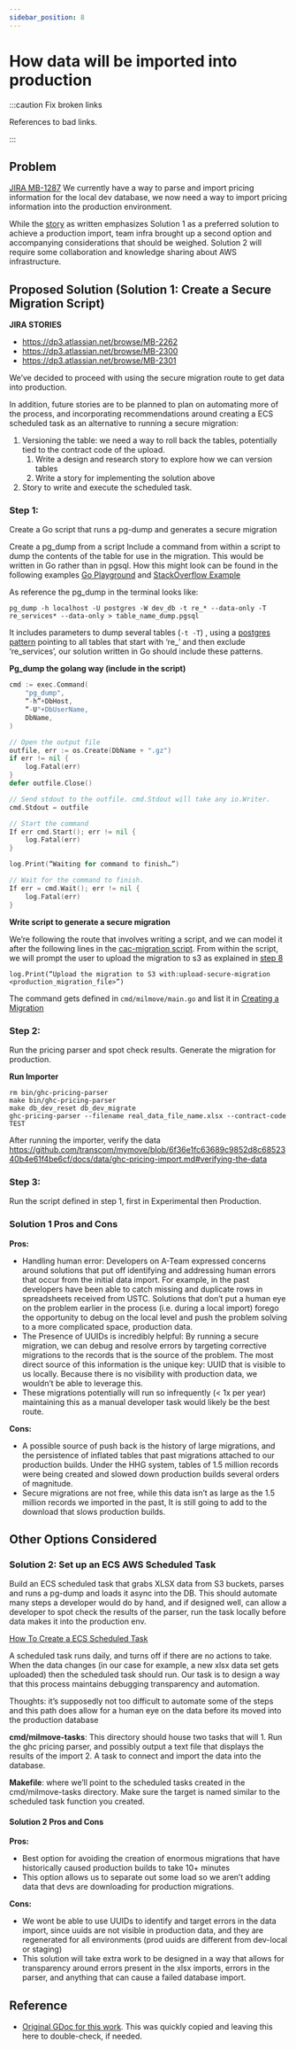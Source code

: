 ```yaml
---
sidebar_position: 8
---
```

# How data will be imported into production

:::caution Fix broken links

References to bad links.

:::

## Problem

[JIRA MB-1287](https://dp3.atlassian.net/browse/MB-1287)
We currently have a way to parse and import pricing information for the local dev database, we now need a way to import 
pricing information into the production environment.

While the [story](https://dp3.atlassian.net/browse/MB-1287) as written emphasizes Solution 1 as a preferred solution  to achieve a production import, team infra 
brought up a second option and accompanying considerations that should be weighed. Solution 2 will require some 
collaboration and knowledge sharing about AWS infrastructure.

## Proposed Solution (Solution 1: Create a Secure Migration Script)
**JIRA STORIES**
* https://dp3.atlassian.net/browse/MB-2262
* https://dp3.atlassian.net/browse/MB-2300
* https://dp3.atlassian.net/browse/MB-2301

We’ve decided to proceed with using the secure migration route to get data into production.

In addition, future stories are to be planned to plan on automating more of the process, and incorporating 
recommendations around creating a ECS scheduled task as an alternative to running a secure migration:

1. Versioning the table: we need a way to roll back the tables, potentially tied to the contract code of the upload.
    1. Write a design and research story to explore how we can version tables
    1. Write a story for implementing the solution above
1. Story to write and execute the scheduled task.

### Step 1:

Create a Go script that runs a pg-dump and generates a secure migration

Create a pg_dump from a script
Include a command from within a script to dump the contents of the table for use in 
the migration. This would be written in Go rather than in pgsql. How this might look 
can be found in the following examples [Go Playground](https://play.golang.org/p/YxoXuET1XK) 
and [StackOverflow Example](https://stackoverflow.com/questions/57089144/write-file-from-exec-command)

As reference the pg_dump in the terminal looks like:  
```shell
pg_dump -h localhost -U postgres -W dev_db -t re_* --data-only -T re_services* --data-only > table_name_dump.pgsql
```

It includes parameters to dump several tables (`-t -T`) , using a [postgres pattern](https://www.postgresql.org/docs/current/app-psql.html#APP-PSQL-PATTERNS) 
pointing to all tables that start with ‘re_’ and then exclude ‘re_services’, our solution written in Go should include these patterns.

**Pg_dump the golang way (include in the script)**

```go
cmd := exec.Command(
    "pg_dump",
    “-h”+DbHost,
    “-U"+DbUserName,
    DbName,
)

// Open the output file
outfile, err := os.Create(DbName + ".gz")
if err != nil {
    log.Fatal(err)
}
defer outfile.Close()

// Send stdout to the outfile. cmd.Stdout will take any io.Writer.
cmd.Stdout = outfile

// Start the command
If err cmd.Start(); err != nil {
    log.Fatal(err)
}

log.Print(“Waiting for command to finish…”)

// Wait for the command to finish.                                                                                                                                                                   
If err = cmd.Wait(); err != nil {
    log.Fatal(err)
}
```

**Write script to generate a secure migration**

We’re following the route that involves writing a script, and we can model it after the following lines in the 
[cac-migration script](https://github.com/transcom/mymove/blob/107872f9f6e7739f6b5d5efe988357b8fbe67192/cmd/milmove/gen_certs_migration.go#L199-L217). 
From within the script, we will prompt the user to upload the migration to s3 as explained in [step 8](https://github.com/transcom/mymove/blob/master/docs/database/migrate-the-database.md#creating-secure-migrations)

```
log.Print(“Upload the migration to S3 with:upload-secure-migration <production_migration_file>”)
```
The command gets defined in `cmd/milmove/main.go` and list it 
in [Creating a Migration](https://github.com/transcom/mymove/blob/master/docs/database/migrate-the-database.md#creating-a-migration)

### Step 2: 
Run the pricing parser and spot check results. Generate the migration for production.

**Run Importer**
```shell
rm bin/ghc-pricing-parser
make bin/ghc-pricing-parser
make db_dev_reset db_dev_migrate
ghc-pricing-parser --filename real_data_file_name.xlsx --contract-code TEST
```
After running the importer, verify the data https://github.com/transcom/mymove/blob/6f36e1fc63689c9852d8c6852340b4e61f4be6cf/docs/data/ghc-pricing-import.md#verifying-the-data

### Step 3:
Run the script defined in step 1, first in Experimental then Production.

### Solution 1 Pros and Cons

**Pros:**
* Handling human error: Developers on A-Team expressed concerns around solutions that put off identifying and addressing human errors that occur from the initial data import. For example, in the past developers have been able to catch missing and duplicate rows in spreadsheets received from USTC. Solutions that don’t put a human eye on the problem earlier in the process (i.e. during a local import) forego the opportunity to debug on the local level and push the problem solving to a more complicated space, production data.
* The Presence of UUIDs is incredibly helpful: By running a secure migration, we can debug and resolve errors by targeting corrective migrations to the records that is the source of the problem. The most direct source of this information is the unique key: UUID that is visible to us locally. Because there is no visibility with production data, we wouldn’t be able to leverage this.
* These migrations potentially will run so infrequently (< 1x per year) maintaining this as a manual developer task would likely be the best route.

**Cons:**
* A possible source of push back is the history of large migrations, and the persistence of inflated tables that past migrations attached to our production builds. Under the HHG system, tables of 1.5 million records were being created and slowed down production builds several orders of magnitude.
* Secure migrations are not free, while this data isn’t as large as the 1.5 million records we imported in the past, It is still going to add to the download that slows production builds.

## Other Options Considered

### Solution 2: Set up an ECS AWS Scheduled Task
Build an ECS scheduled task that grabs XLSX data from S3 buckets, parses and runs a pg-dump and loads it async into the DB. This should automate many steps a developer would do by hand, and if designed well, can allow a developer to spot check the results of the parser, run the task locally before data makes it into the production env.

[How To Create a ECS Scheduled Task](https://github.com/transcom/mymove/blob/master/docs/how-to/create-an-ecs-scheduled-task.md#how-to-create-an-ecs-scheduled-task)

A scheduled task runs daily, and turns off if there are no actions to take.
When the data changes (in our case for example, a new xlsx data set gets uploaded) then the scheduled task should run. Our task is to design a way that this process maintains debugging transparency and automation.

Thoughts: it’s supposedly not too difficult to automate some of the steps  and this path does allow for a human eye on the data before its moved into the production database

**cmd/milmove-tasks**: This directory should house two tasks that will 1. Run the ghc pricing parser, and possibly output a text file that displays the results of the import 2. A task to connect and import the data into the database.

**Makefile**: where we’ll point to the scheduled tasks created in the cmd/milmove-tasks directory. Make sure the target is named similar to the scheduled task function you created.

#### Solution 2 Pros and Cons

**Pros:**
* Best option for avoiding the creation of enormous migrations that have historically caused production builds to take 10+ minutes
* This option allows us to separate out some load so we aren’t adding data that devs are downloading for production migrations.

**Cons:**
* We wont be able to use UUIDs to identify and target errors in the data import, since uuids are not visible in production data, and they are regenerated for all environments (prod uuids are different from dev-local or staging)
* This solution will take extra work to be designed in a way that allows for transparency around errors present in the xlsx imports, errors in the parser, and anything that can cause a failed database import. 

## Reference
* [Original GDoc for this work](https://docs.google.com/document/d/1QVwY5uobUpz87WEeAXSnIXG0NE1o4YnFW0Lf7PnMqO0/edit#). This was quickly copied and leaving this here to double-check, if needed.